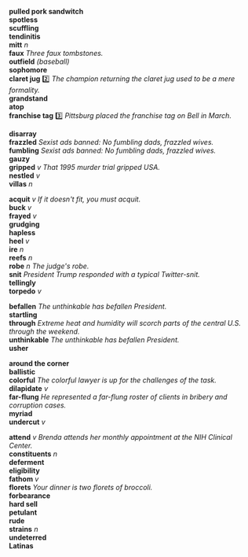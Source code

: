 

__pulled pork sandwitch__  
__spotless__  
__scuffling__  
__tendinitis__  
__mitt__ _n_  
__faux__ _Three faux tombstones._  
__outfield__ _(baseball)_  
__sophomore__  
__claret jug__ :two: _The champion returning the claret jug used to be a mere formality._  
__grandstand__  
__atop__  
__franchise tag__ :three: _Pittsburg placed the franchise tag on Bell in March._  

__disarray__  
__frazzled__ _Sexist ads banned: No fumbling dads, frazzled wives._  
__fumbling__ _Sexist ads banned: No fumbling dads, frazzled wives._  
__gauzy__  
__gripped__ _v_ _That 1995 murder trial gripped USA._  
__nestled__ _v_  
__villas__ _n_  

__acquit__ _v_ _If it doesn't fit, you must acquit._  
__buck__ _v_  
__frayed__ _v_  
__grudging__  
__hapless__  
__heel__ _v_  
__ire__ _n_  
__reefs__ _n_  
__robe__ _n_ _The judge's robe._  
__snit__ _President Trump responded with a typical Twitter-snit._  
__tellingly__  
__torpedo__ _v_  

__befallen__ _The unthinkable has befallen President._  
__startling__  
__through__ _Extreme heat and humidity will scorch parts of the central U.S. through the weekend._  
__unthinkable__ _The unthinkable has befallen President._  
__usher__  

__around the corner__  
__ballistic__  
__colorful__ _The colorful lawyer is up for the challenges of the task._  
__dilapidate__ _v_  
__far-flung__ _He represented a far-flung roster of clients in bribery and corruption cases._  
__myriad__  
__undercut__ _v_  

__attend__ _v_ _Brenda attends her monthly appointment at the NIH Clinical Center._  
__constituents__ _n_  
__deferment__  
__eligibility__  
__fathom__ _v_  
__florets__ _Your dinner is two florets of broccoli._  
__forbearance__  
__hard sell__  
__petulant__  
__rude__  
__strains__ _n_  
__undeterred__  
__Latinas__  
